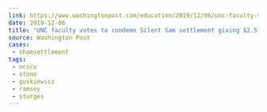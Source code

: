 ```yaml
---
link: https://www.washingtonpost.com/education/2019/12/06/unc-faculty-votes-condemn-silent-sam-settlement-giving-million-confederate-heritage-group/
date: 2019-12-06
title: "UNC faculty votes to condemn Silent Sam settlement giving $2.5 million to Confederate heritage group"
source: Washington Post
cases:
 - shamsettlement
tags:
 - ncscv
 - stone
 - guskiewicz
 - ramsey
 - sturges
---
```


